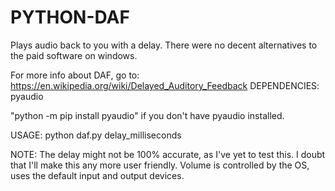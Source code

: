 # PYTHON-DAF
Plays audio back to you with a delay.
There were no decent alternatives to the paid software on windows.


For more info about DAF, go to: https://en.wikipedia.org/wiki/Delayed_Auditory_Feedback
DEPENDENCIES: pyaudio

"python -m pip install pyaudio" if you don't have pyaudio installed.

USAGE: python daf.py delay_milliseconds

NOTE: The delay might not be 100% accurate, as I've yet to test this.
I doubt that I'll make this any more user friendly.
Volume is controlled by the OS, uses the default input and output devices.


